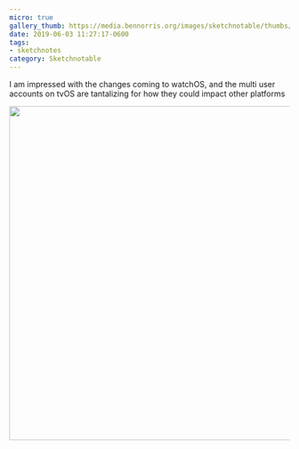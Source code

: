 ```yaml
---
micro: true
gallery_thumb: https://media.bennorris.org/images/sketchnotable/thumbs/wwdc-2019-tvos.jpg
date: 2019-06-03 11:27:17-0600
tags:
- sketchnotes
category: Sketchnotable
---
```


I am impressed with the changes coming to watchOS, and the multi user accounts on tvOS are tantalizing for how they could impact other platforms

<img src="https://media.bennorris.org/images/sketchnotable/wwdc-2019/wwdc-2019-tvos.jpg" width="600" height="600" alt="" />